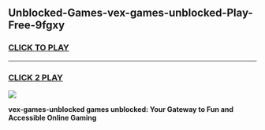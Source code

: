 
## Unblocked-Games-vex-games-unblocked-Play-Free-9fgxy
<h3>
<a href="https://premium76.site?title=vex-games-unblocked&ref=23A">CLICK TO PLAY</a></h3>
<hr>

<h3>
<a href="https://premium76.site?title=vex-games-unblocked&ref=23A">CLICK 2 PLAY</a>
  
</h3>

<a href="https://premium76.site?title=vex-games-unblocked&ref=23A"><img src="https://clearcache.store/games.png"></a>


**vex-games-unblocked games unblocked: Your Gateway to Fun and Accessible Online Gaming**
